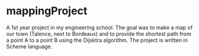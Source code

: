 # mappingProject
A 1st year project in my engineering school. The goal was to make a map of our town (Talence, next to Bordeaux) and to provide the shortest path from a point A to a point B using the Dijsktra algorithm.
The project is written in Scheme language.
